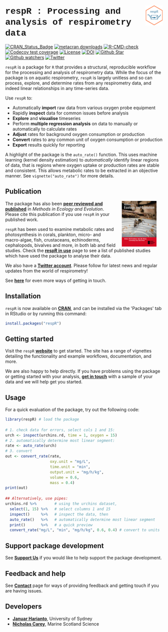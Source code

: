 # <a href='https://github.com/januarharianto/respR'> <img src='man/figures/logo.png' align="right" width="11%" /></a> <font style="font-family:'Courier New'">respR : Processing and analysis of respirometry data</font> 

<!-- badges: start -->
<!-- [![metacran downloads](https://cranlogs.r-pkg.org/badges/respR)](https://cran.r-project.org/package=respR) -->
<!-- [![GitHub R package version](https://img.shields.io/github/r-package/v/januarharianto/respR)](https://github.com/januarharianto/respR) -->
[![CRAN_Status_Badge](http://www.r-pkg.org/badges/version/respR)](https://cran.r-project.org/package=respR)
[![metacran downloads](https://cranlogs.r-pkg.org/badges/grand-total/respR)](https://cran.r-project.org/package=respR) 
[![R-CMD-check](https://github.com/januarharianto/respR/workflows/R-CMD-check/badge.svg)](https://github.com/januarharianto/respR/actions)
[![Codecov test coverage](https://codecov.io/gh/januarharianto/respR/branch/master/graph/badge.svg)](https://app.codecov.io/gh/januarharianto/respR?branch=master)
[![License](https://img.shields.io/badge/license-GPL--3-blue.svg)](https://www.gnu.org/licenses/gpl-3.0.en.html)
[![DOI](https://zenodo.org/badge/66126363.svg)](https://zenodo.org/badge/latestdoi/66126363)
[![Github Star](https://img.shields.io/github/stars/januarharianto/respR?style=social)](https://GitHub.com/januarharianto/respR/stargazers/)
[![Github watchers](https://img.shields.io/github/watchers/januarharianto/respR?label=Watch&style=social)](https://img.shields.io/github/watchers/januarharianto/respR?style=social)
[![Twitter](https://img.shields.io/twitter/follow/respR_pkg.svg?label=Follow&style=social)](https://twitter.com/respR_pkg?ref_src=twsrc%5Etfw)
<!-- badges: end -->


`respR` is a package for `R` that provides a structural, reproducible workflow for the processing and analysis of respirometry data. 
While the focus of the package is on aquatic respirometry, `respR` is largely unitless and so can process, explore, and determine rates from any respirometry data, and indeed linear relationships in any time-series data.

Use `respR` to:

- Automatically **import** raw data from various oxygen probe equipment
- Rapidly **inspect** data for common issues before analysis
- **Explore** and **visualise** timeseries 
- Perform **multiple regression analysis** on data to manually or automatically to calculate rates
- **Adjust** rates for background oxygen consumption or production
- **Convert** rates to any common unit of oxygen consumption or production
- **Export** results quickly for reporting

A highlight of the package is the `auto_rate()` function. This uses machine learning (kernel density estimation) to *automatically* identify linear regions of data, that is regions where oxygen uptake or production rates are stable and consistent. This allows metabolic rates to be extracted in an objective manner. See `vignette("auto_rate")` for more details.

## Publication 

<a href='https://besjournals.onlinelibrary.wiley.com/doi/abs/10.1111/2041-210X.13162'><img src='man/figures/mee_cover.jpg' align="right" width="22%" hspace = "20" /></a>

The package has also been [**peer reviewed and published**](https://besjournals.onlinelibrary.wiley.com/doi/10.1111/2041-210X.13162) in *Methods in Ecology and Evolution*. Please cite this publication if you use `respR` in your published work. 

`respR` has been used to examine metabolic rates and photosynthesis in corals, plankton, micro- and macro-algae, fish, crustaceans, echinoderms, cephalopods, bivalves and more, in both lab and field studies. Check the [**respR in use**](https://github.com/januarharianto/respR) page to see a list of published studies which have used the package to analyse their data.

We also have a [**Twitter account**](https://twitter.com/respR_pkg). Please follow for latest news and regular updates from the world of respirometry! 

See [**here**](https://github.com/januarharianto/respR) for even more ways of getting in touch. 

## Installation

`respR` is now available on [**CRAN**](https://cran.r-project.org), and can be installed via the 'Packages' tab in RStudio or by running this command:

```r
install.packages("respR")
```

## Getting started

Visit the `respR` [**website**](https://github.com/januarharianto/respR) to get started. The site has a range of vignettes detailing the functionality and example workflows, documentation, and more. 

We are also happy to help directly. If you have problems using the package or getting started with your analysis, [**get in touch**](mailto:nicholascarey@gmail.com) with a sample of your data and we will help get you started. 

## Usage

For a quick evaluation of the package, try out the following code:

```r
library(respR) # load the package

# 1. check data for errors, select cols 1 and 15:
urch <- inspect(urchins.rd, time = 1, oxygen = 15) 
# 2. automatically determine most linear segment:
rate <- auto_rate(urch)
# 3. convert
out <- convert_rate(rate, 
                    oxy.unit = "mg/L", 
                    time.unit = "min", 
                    output.unit = "mg/h/kg", 
                    volume = 0.6, 
                    mass = 0.4)
print(out)

## Alternatively, use pipes:
urchins.rd %>%        # using the urchins dataset,
  select(1, 15) %>%   # select columns 1 and 15
  inspect()     %>%   # inspect the data, then
  auto_rate()   %>%   # automatically determine most linear segment
  print()       %>%   # a quick preview
  convert_rate("mg/L", "min", "mg/h/kg", 0.6, 0.4) # convert to units
```

## Support package development

See [**Support Us**](https://github.com/januarharianto/respR) if you would like to help support the package development.

## Feedback and help

See [**Contact**](https://github.com/januarharianto/respR) page for ways of providing feedback and getting touch if you are having issues.

## Developers

- [**Januar Harianto**](https://github.com/januarharianto), University of Sydney
- [**Nicholas Carey**](https://github.com/nicholascarey), Marine Scotland Science

